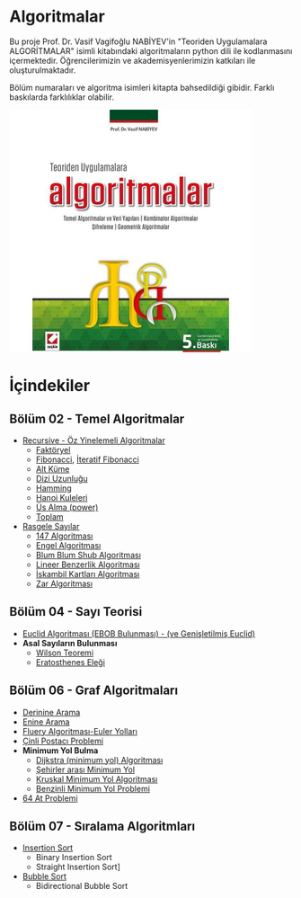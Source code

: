 # Algoritmalar

Bu proje Prof. Dr. Vasif Vagifoğlu NABİYEV'in "Teoriden Uygulamalara ALGORİTMALAR" isimli kitabındaki algoritmaların python dili ile kodlanmasını içermektedir. Öğrencilerimizin ve akademisyenlerimizin katkıları ile oluşturulmaktadır.

Bölüm numaraları ve algoritma isimleri kitapta bahsedildiği gibidir. Farklı baskılarda farklılıklar olabilir.

![Algoritmalar Logo](/images/algoritmalar.jpg)

# İçindekiler

## Bölüm 02 - Temel Algoritmalar
* [Recursive - Öz Yinelemeli Algoritmalar](https://github.com/zyavuz610/algorithms_inKTU/tree/master/Blm02-Temeller%20(Temel%20Algoritmalar)/recursion)
  * [Faktöryel](https://github.com/zyavuz610/algorithms_inKTU/blob/master/Blm02-Temeller%20(Temel%20Algoritmalar)/recursion/Factorial.py)
  * [Fibonacci](https://github.com/zyavuz610/algorithms_inKTU/blob/master/Blm02-Temeller%20(Temel%20Algoritmalar)/recursion/Fibonacci.py), [İteratif Fibonacci](https://github.com/zyavuz610/algorithms_inKTU/blob/master/Blm02-Temeller%20(Temel%20Algoritmalar)/recursion/fibonacci-iterative.py)
  * [Alt Küme](https://github.com/zyavuz610/algorithms_inKTU/blob/master/Blm02-Temeller%20(Temel%20Algoritmalar)/recursion/alt_kume.py)
  * [Dizi Uzunluğu](https://github.com/zyavuz610/algorithms_inKTU/blob/master/Blm02-Temeller%20(Temel%20Algoritmalar)/recursion/dizi_uzunlugu.py)
  * [Hamming](https://github.com/zyavuz610/algorithms_inKTU/blob/master/Blm02-Temeller%20(Temel%20Algoritmalar)/recursion/hamming.py)
  * [Hanoi Kuleleri](https://github.com/zyavuz610/algorithms_inKTU/blob/master/Blm02-Temeller%20(Temel%20Algoritmalar)/recursion/hanoi.py)
  * [Üs Alma (power)](https://github.com/zyavuz610/algorithms_inKTU/blob/master/Blm02-Temeller%20(Temel%20Algoritmalar)/recursion/power.py)
  * [Toplam](https://github.com/zyavuz610/algorithms_inKTU/blob/master/Blm02-Temeller%20(Temel%20Algoritmalar)/recursion/toplam.py)
* [Rasgele Sayılar](https://github.com/zyavuz610/algorithms_inKTU/tree/master/Blm02-Temeller%20(Temel%20Algoritmalar)/random_numbers)
  * [147 Algoritması](https://github.com/zyavuz610/algorithms_inKTU/blob/master/Blm02-Temeller%20(Temel%20Algoritmalar)/random_numbers/147algoritmas%C4%B1.py)
  * [Engel Algoritması](https://github.com/zyavuz610/algorithms_inKTU/blob/master/Blm02-Temeller%20(Temel%20Algoritmalar)/random_numbers/Engel_algoritmas%C4%B1.py)
  * [Blum Blum Shub Algoritması](https://github.com/zyavuz610/algorithms_inKTU/blob/master/Blm02-Temeller%20(Temel%20Algoritmalar)/random_numbers/blumblumshub.py)
  * [Lineer Benzerlik Algoritması](https://github.com/zyavuz610/algorithms_inKTU/blob/master/Blm02-Temeller%20(Temel%20Algoritmalar)/random_numbers/LineerBenzerlikAlgoritmas%C4%B1.py)
  * [İskambil Kartları Algoritması](https://github.com/zyavuz610/algorithms_inKTU/blob/master/Blm02-Temeller%20(Temel%20Algoritmalar)/random_numbers/iskambil_kartlar%C4%B1.py)
  * [Zar Algoritması](https://github.com/zyavuz610/algorithms_inKTU/blob/master/Blm02-Temeller%20(Temel%20Algoritmalar)/random_numbers/rastgelesayi_uretimi(zar_algoritmas%C4%B1).py)
  
## Bölüm 04 - Sayı Teorisi
* [Euclid Algoritması (EBOB Bulunması) - (ve Genişletilmiş Euclid)](https://github.com/zyavuz610/algorithms_inKTU/blob/master/Blm04-say%C4%B1%20teorisi/euclid%20algoritmas%C4%B1.py)
* **Asal Sayıların Bulunması**
  * [Wilson Teoremi](https://github.com/zyavuz610/algorithms_inKTU/blob/master/Blm04-say%C4%B1%20teorisi/wilson%20teoremi%20ile%20asal%20say%C4%B1%20bulma.py)
  * [Eratosthenes Eleği](https://github.com/zyavuz610/algorithms_inKTU/blob/master/Blm04-say%C4%B1%20teorisi/eratosthenes%20ele%C4%9Fi%20ile%20asal%20say%C4%B1%20bulma.py)

## Bölüm 06 - Graf Algoritmaları
* [Derinine Arama](https://github.com/zyavuz610/algorithms_inKTU/blob/master/Blm06-graf-algoritmalar%C4%B1/derinine%20arama.py)
* [Enine Arama](https://github.com/zyavuz610/algorithms_inKTU/blob/master/Blm06-graf-algoritmalar%C4%B1/enine%20arama.py)
* [Fluery Algoritması-Euler Yolları](https://github.com/zyavuz610/algorithms_inKTU/blob/master/Blm06-graf-algoritmalar%C4%B1/fleury%20algoritmas%C4%B1.py)
* [Çinli Postacı Problemi](Blm06-graf-algoritmalar%C4%B1/%C3%87inli%20Postac%C4%B1%20Problemi.py)
* **Minimum Yol Bulma**
  * [Dijkstra (minimum yol) Algoritması](Blm06-graf-algoritmalar%C4%B1/Dijkstra%20(minimum%20yol)%20Algoritmas%C4%B1.py)
  * [Şehirler arası Minimum Yol](Blm06-graf-algoritmalar%C4%B1/Dijkstra%20ile%20%C5%9Eehirler%20Aras%C4%B1%20Minimum%20Yol.py)
  * [Kruskal Minimum Yol Algoritması](Blm06-graf-algoritmaları/Kruskal_minimum_yol.py)
  * [Benzinli Minimum Yol Problemi](Blm06-graf-algoritmaları/benzinli_minimum_yol.py)
* [64 At Problemi](Blm06-graf-algoritmaları/64_at_problemi.py)

## Bölüm 07 - Sıralama Algoritmları
* [Insertion Sort](https://github.com/zyavuz610/algorithms_inKTU/blob/master/Blm07-s%C4%B1ralama/insertionSort.py)
  *  Binary Insertion Sort 
  * Straight Insertion Sort]
* [Bubble Sort](https://github.com/zyavuz610/algorithms_inKTU/blob/master/Blm07-s%C4%B1ralama/bubbleSort.py)  
  * Bidirectional Bubble Sort


